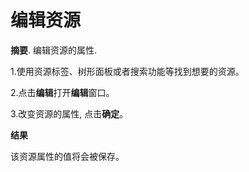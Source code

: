# 编辑资源

**摘要**.
编辑资源的属性.

1.使用资源标签、树形面板或者搜索功能等找到想要的资源。

2.点击**编辑**打开**编辑**窗口。

3.改变资源的属性, 点击**确定**。

**结果**

该资源属性的值将会被保存。
